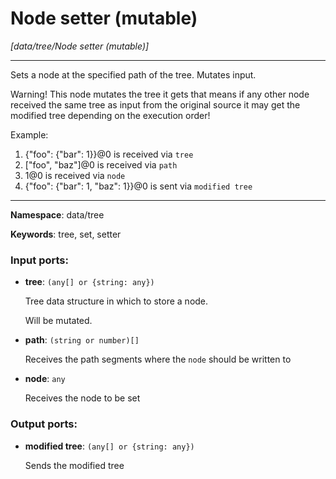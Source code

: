 # Node setter (mutable)

_[data/tree/Node setter (mutable)]_

---

Sets a node at the specified path of the tree. Mutates input.

Warning! This node mutates the tree it gets that means if any other node received the same tree as input from the original source it may get the modified tree depending on the execution order!

Example:
1. {"foo": {"bar": 1}}@0 is received via `tree`
2. ["foo", "baz"]@0 is received via `path`
3. 1@0 is received via `node`
4. {"foo": {"bar": 1, "baz": 1}}@0 is sent via `modified tree`

---

__Namespace__: data/tree

__Keywords__: tree, set, setter

### Input ports:

* __tree__: ` (any[] or {string: any}) `

    Tree data structure in which to store a node.
    
    Will be mutated.


* __path__: ` (string or number)[] `

    Receives the path segments where the `node` should  be written to


* __node__: ` any `

    Receives the node to be set

### Output ports:

* __modified tree__: ` (any[] or {string: any}) `

    Sends the modified tree

